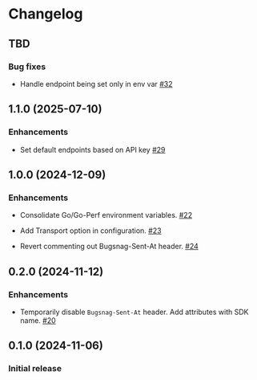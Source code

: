 Changelog
=========

## TBD

### Bug fixes

* Handle endpoint being set only in env var [#32](https://github.com/bugsnag/bugsnag-go-performance/pull/32)

## 1.1.0 (2025-07-10)

### Enhancements

* Set default endpoints based on API key [#29](https://github.com/bugsnag/bugsnag-go-performance/pull/29)

## 1.0.0 (2024-12-09)

### Enhancements

* Consolidate Go/Go-Perf environment variables.
[#22](https://github.com/bugsnag/bugsnag-go-performance/pull/22)

* Add Transport option in configuration.
[#23](https://github.com/bugsnag/bugsnag-go-performance/pull/23)

* Revert commenting out Bugsnag-Sent-At header.
[#24](https://github.com/bugsnag/bugsnag-go-performance/pull/24)


## 0.2.0 (2024-11-12)

### Enhancements

* Temporarily disable `Bugsnag-Sent-At` header. Add attributes with SDK name.
[#20](https://github.com/bugsnag/bugsnag-go-performance/pull/20)

## 0.1.0 (2024-11-06)

### Initial release